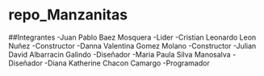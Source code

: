 # repo_Manzanitas

##Integrantes
-Juan Pablo Baez Mosquera -Lider
-Cristian Leonardo Leon Nuñez -Constructor
-Danna Valentina Gomez Molano -Constructor
-Julian David Albarracin Galindo -Diseñador
-Maria Paula Silva Manosalva -Diseñador
-Diana Katherine Chacon Camargo -Programador
